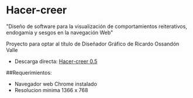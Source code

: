 Hacer-creer
===========

"Diseño de software para la visualización de comportamientos reiterativos, endogamia y sesgos en la navegación Web"

Proyecto para optar al título de Diseñador Gráfico de Ricardo Ossandón Valle

 * Descarga directa: <a href="https://github.com/hbarahona/hacer-creer/blob/master/Descarga%20Software/Hacer_creer_0.5.rar?raw=true">Hacer-creer 0.5</a> 

##Requerimientos:
 * Navegador web Chrome instalado
 * Resolucion minima 1366 x 768
